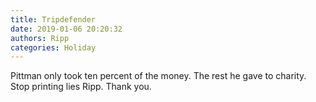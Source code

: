 ```yaml
---
title: Tripdefender
date: 2019-01-06 20:20:32
authors: Ripp
categories: Holiday
---
```


 Pittman only took ten percent of the money. The rest he gave to charity.
Stop printing lies Ripp.
Thank you.